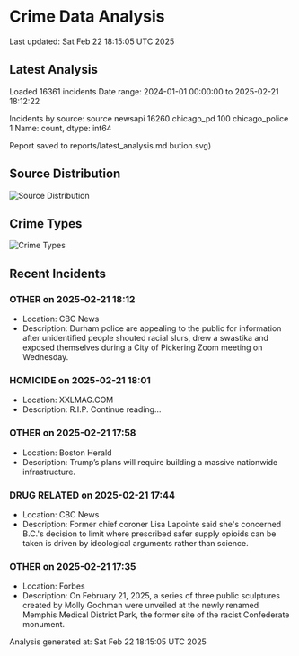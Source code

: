 # Crime Data Analysis
Last updated: Sat Feb 22 18:15:05 UTC 2025

## Latest Analysis

Loaded 16361 incidents
Date range: 2024-01-01 00:00:00 to 2025-02-21 18:12:22

Incidents by source:
source
newsapi           16260
chicago_pd          100
chicago_police        1
Name: count, dtype: int64

Report saved to reports/latest_analysis.md
bution.svg)

## Source Distribution
![Source Distribution](images/source_distribution.svg)

## Crime Types
![Crime Types](images/crime_types.svg)

## Recent Incidents

### OTHER on 2025-02-21 18:12
- Location: CBC News
- Description: Durham police are appealing to the public for information after unidentified people shouted racial slurs, drew a swastika and exposed themselves during a City of Pickering Zoom meeting on Wednesday.


### HOMICIDE on 2025-02-21 18:01
- Location: XXLMAG.COM
- Description: R.I.P. Continue reading…


### OTHER on 2025-02-21 17:58
- Location: Boston Herald
- Description: Trump’s plans will require building a massive nationwide infrastructure.


### DRUG RELATED on 2025-02-21 17:44
- Location: CBC News
- Description: Former chief coroner Lisa Lapointe said she's concerned B.C.'s decision to limit where prescribed safer supply opioids can be taken is driven by ideological arguments rather than science.


### OTHER on 2025-02-21 17:35
- Location: Forbes
- Description: On February 21, 2025, a series of three public sculptures created by Molly Gochman were unveiled at the newly renamed Memphis Medical District Park, the former site of the racist Confederate monument.

Analysis generated at: Sat Feb 22 18:15:05 UTC 2025
